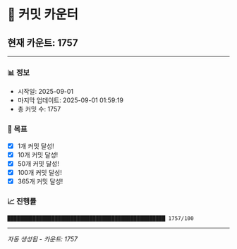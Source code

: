 # 🔢 커밋 카운터

## 현재 카운트: 1757

---

### 📊 정보
- 시작일: 2025-09-01
- 마지막 업데이트: 2025-09-01 01:59:19
- 총 커밋 수: 1757

### 🎯 목표
- [x] 1개 커밋 달성!
- [x] 10개 커밋 달성!
- [x] 50개 커밋 달성!
- [x] 100개 커밋 달성!
- [x] 365개 커밋 달성!

### 📈 진행률
```
██████████████████████████████████████████████████ 1757/100
```

---
*자동 생성됨 - 카운트: 1757*
